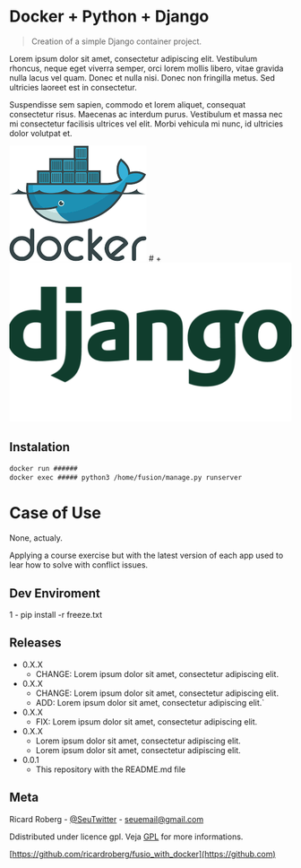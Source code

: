 # Docker + Python + Django
> Creation of a simple Django container project. 

Lorem ipsum dolor sit amet, consectetur adipiscing elit. Vestibulum rhoncus, neque eget viverra semper, orci lorem mollis libero, vitae gravida nulla lacus vel quam. Donec et nulla nisi. Donec non fringilla metus. Sed ultricies laoreet est in consectetur. 

Suspendisse sem sapien, commodo et lorem aliquet, consequat consectetur risus. Maecenas ac interdum purus. Vestibulum et massa nec mi consectetur facilisis ultrices vel elit. Morbi vehicula mi nunc, id ultricies dolor volutpat et. 

![](docker.png) # + ![](django.png) 

## Instalation

```
docker run ######
docker exec ##### python3 /home/fusion/manage.py runserver
```

# Case of Use

None, actualy.

Applying a course exercise but with the latest version of each app used to lear how to solve with conflict issues.

## Dev Enviroment

1 - pip install -r freeze.txt

## Releases

* 0.X.X
    * CHANGE: Lorem ipsum dolor sit amet, consectetur adipiscing elit.
* 0.X.X
    * CHANGE: Lorem ipsum dolor sit amet, consectetur adipiscing elit.
    * ADD: Lorem ipsum dolor sit amet, consectetur adipiscing elit.`
* 0.X.X
    * FIX: Lorem ipsum dolor sit amet, consectetur adipiscing elit.
* 0.X.X
    * Lorem ipsum dolor sit amet, consectetur adipiscing elit.
    * Lorem ipsum dolor sit amet, consectetur adipiscing elit.
* 0.0.1
    * This repository with the README.md file

## Meta

Ricard Roberg - [@SeuTwitter](https://twitter.com/SeuTwitter) - seuemail@gmail.com

Ddistributed under licence gpl. Veja [GPL](https://en.wikipedia.org/wiki/GNU_General_Public_License) for more informations.

[https://github.com/ricardroberg/fusio_with_docker](https://github.com)
